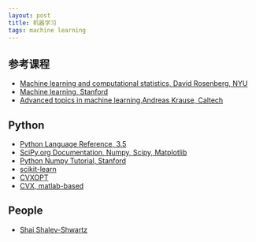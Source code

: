 ```yaml
---
layout: post
title: 机器学习
tags: machine learning
---
```


参考课程
--------

-   [Machine learning and computational statistics, David Rosenberg,
    NYU](https://davidrosenberg.github.io/ml2016/)
-   [Machine learning, Stanford](http://cs229.stanford.edu/materials.html)
-   [Advanced topics in machine learning,Andreas Krause, Caltech](http://courses.cms.caltech.edu/cs253/)

Python
--------

- [Python Language Reference, 3.5](https://docs.python.org/3.5/reference/index.html)
- [SciPy.org Documentation, Numpy, Scipy, Matplotlib](http://www.scipy.org/docs.html)
- [Python Numpy Tutorial, Stanford](http://cs231n.github.io/python-numpy-tutorial)
- [scikit-learn](http://scikit-learn.org/stable/index.html)
- [CVXOPT](http://cvxopt.org/)
- [CVX, matlab-based](http://cvxr.com/)

People
--------

- [Shai Shalev-Shwartz](http://www.cs.huji.ac.il/~shais/)
